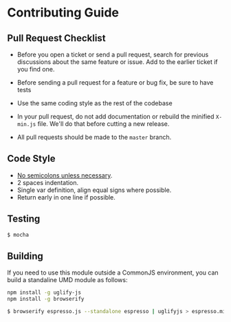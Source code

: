 # Contributing Guide

## Pull Request Checklist

* Before you open a ticket or send a pull request, search for previous
discussions about the same feature or issue. Add to the earlier ticket if you
find one.

* Before sending a pull request for a feature or bug fix, be sure to have tests

* Use the same coding style as the rest of the codebase

* In your pull request, do not add documentation or rebuild the minified
`X-min.js` file. We'll do that before cutting a new release.

* All pull requests should be made to the `master` branch.

## Code Style

- [No semicolons unless necessary](http://inimino.org/~inimino/blog/javascript_semicolons).
- 2 spaces indentation.
- Single var definition, align equal signs where possible.
- Return early in one line if possible.

## Testing

``` bash
$ mocha
```

## Building

If you need to use this module outside a CommonJS environment, 
you can build a standaline UMD module as follows:

``` bash
npm install -g uglify-js
npm install -g browserify

$ browserify espresso.js --standalone espresso | uglifyjs > espresso.min.js
```

